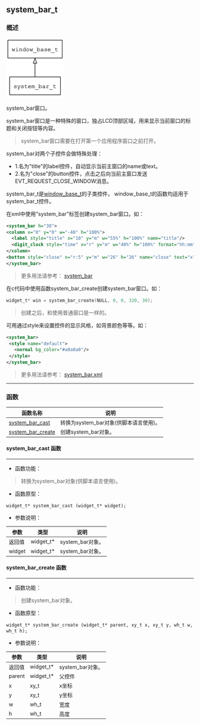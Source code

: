 ## system\_bar\_t
### 概述
![image](images/system_bar_t_0.png)

 system\_bar窗口。

 system\_bar窗口是一种特殊的窗口，独占LCD顶部区域，用来显示当前窗口的标题和关闭按钮等内容。

> system\_bar窗口需要在打开第一个应用程序窗口之前打开。

 system_bar对两个子控件会做特殊处理：

 * 1.名为"title"的label控件，自动显示当前主窗口的name或text。
 * 2.名为"close"的button控件，点击之后向当前主窗口发送EVT\_REQUEST\_CLOSE\_WINDOW消息。

system\_bar\_t是[window\_base\_t](window_base_t.md)的子类控件，
 window\_base\_t的函数均适用于system\_bar\_t控件。

 在xml中使用"system\_bar"标签创建system\_bar窗口。如：

 ```xml
 <system_bar h="30">
 <column x="0" y="0" w="-40" h="100%">
   <label style="title" x="10" y="m" w="55%" h="100%" name="title"/>
   <digit_clock style="time" x="r" y="m" w="40%" h="100%" format="hh:mm"/>
 </column>
 <button style="close" x="r:5" y="m" w="26" h="26" name="close" text="x"/>
 </system_bar>
 ```

 > 更多用法请参考：
 [system_bar](https://github.com/zlgopen/awtk/blob/master/demos/assets/raw/ui/system_bar.xml)

 在c代码中使用函数system\_bar\_create创建system\_bar窗口。如：

 ```c
 widget_t* win = system_bar_create(NULL, 0, 0, 320, 30);
 ```

 > 创建之后，和使用普通窗口是一样的。

 可用通过style来设置控件的显示风格，如背景颜色等等。如：

 ```xml
 <system_bar>
  <style name="default">
    <normal bg_color="#a0a0a0"/>
  </style>
 </system_bar>
 ```

> 更多用法请参考：
 [system_bar.xml](https://github.com/zlgopen/awtk/blob/master/demos/assets/raw/styles/system_bar.xml)


----------------------------------
### 函数
<p id="system_bar_t_methods">

| 函数名称 | 说明 | 
| -------- | ------------ | 
| <a href="#system_bar_t_system_bar_cast">system\_bar\_cast</a> | 转换为system_bar对象(供脚本语言使用)。 |
| <a href="#system_bar_t_system_bar_create">system\_bar\_create</a> | 创建system_bar对象。 |
#### system\_bar\_cast 函数
-----------------------

* 函数功能：

> <p id="system_bar_t_system_bar_cast"> 转换为system_bar对象(供脚本语言使用)。



* 函数原型：

```
widget_t* system_bar_cast (widget_t* widget);
```

* 参数说明：

| 参数 | 类型 | 说明 |
| -------- | ----- | --------- |
| 返回值 | widget\_t* | system\_bar对象。 |
| widget | widget\_t* | system\_bar对象。 |
#### system\_bar\_create 函数
-----------------------

* 函数功能：

> <p id="system_bar_t_system_bar_create"> 创建system_bar对象。



* 函数原型：

```
widget_t* system_bar_create (widget_t* parent, xy_t x, xy_t y, wh_t w, wh_t h);
```

* 参数说明：

| 参数 | 类型 | 说明 |
| -------- | ----- | --------- |
| 返回值 | widget\_t* | system\_bar对象。 |
| parent | widget\_t* | 父控件 |
| x | xy\_t | x坐标 |
| y | xy\_t | y坐标 |
| w | wh\_t | 宽度 |
| h | wh\_t | 高度 |
